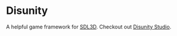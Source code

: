 # Disunity
A helpful game framework for [SDL3D](https://github.com/fordcars/SDL3D). Checkout out [Disunity Studio](https://github.com/fordcars/DisunityStudio). 
